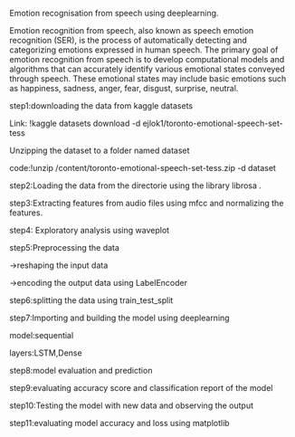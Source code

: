 Emotion recognisation from speech using deeplearning.

Emotion recognition from speech, also known as speech emotion recognition (SER), is the process of automatically detecting and categorizing emotions expressed in human speech.
The primary goal of emotion recognition from speech is to develop computational models and algorithms that can accurately identify various emotional states conveyed through speech. 
These emotional states may include basic emotions such as happiness, sadness, anger, fear, disgust, surprise, neutral.

step1:downloading the data from kaggle datasets

Link: !kaggle datasets download -d ejlok1/toronto-emotional-speech-set-tess

Unzipping the dataset to a folder named dataset

code:!unzip /content/toronto-emotional-speech-set-tess.zip -d dataset

step2:Loading the data from the directorie using the library librosa .

step3:Extracting features from audio files using mfcc and normalizing the features.

step4: Exploratory analysis using waveplot

step5:Preprocessing the data

->reshaping the input data

->encoding the output data using LabelEncoder

step6:splitting the data using train_test_split

step7:Importing and building the model using deeplearning

model:sequential

layers:LSTM,Dense

step8:model evaluation and prediction

step9:evaluating accuracy score and classification report of the model

step10:Testing the model with new data and observing the output

step11:evaluating model accuracy and loss using matplotlib


